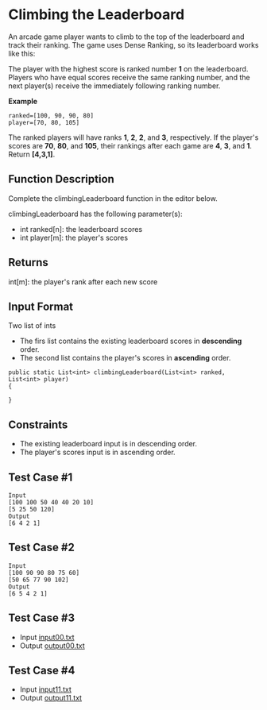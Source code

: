 # Climbing the Leaderboard
An arcade game player wants to climb to the top of the leaderboard and track their ranking. The game uses Dense Ranking, so its leaderboard works like this:

The player with the highest score is ranked number **1** on the leaderboard.
Players who have equal scores receive the same ranking number, and the next player(s) receive the immediately following ranking number.

**Example**
```
ranked=[100, 90, 90, 80]
player=[70, 80, 105]
```
The ranked players will have ranks **1**, **2**, **2**, and **3**, respectively. If the player's scores are **70**, **80**, and **105**, their rankings after each game are **4**, **3**,  and **1**. Return **[4,3,1]**.

## Function Description

Complete the climbingLeaderboard function in the editor below.

climbingLeaderboard has the following parameter(s):

* int ranked[n]: the leaderboard scores
* int player[m]: the player's scores
## Returns

int[m]: the player's rank after each new score
## Input Format

Two list of ints
* The firs list contains the existing leaderboard scores in **descending** order.
* The second list contains the player's scores in **ascending** order.
```
public static List<int> climbingLeaderboard(List<int> ranked, List<int> player)
{

}
```
## Constraints
* The existing leaderboard input is in descending order.
* The player's scores input is in ascending order.

## Test Case #1
```
Input
[100 100 50 40 40 20 10]
[5 25 50 120]
Output
[6 4 2 1]
```
## Test Case #2
```
Input
[100 90 90 80 75 60]
[50 65 77 90 102]
Output
[6 5 4 2 1]
```
## Test Case #3

* Input
[input00.txt](test/input00.txt)
* Output
[output00.txt](test/input00.txt)

## Test Case #4
* Input
[input11.txt](test/input11.txt)
* Output
[output11.txt](test/input11.txt)

